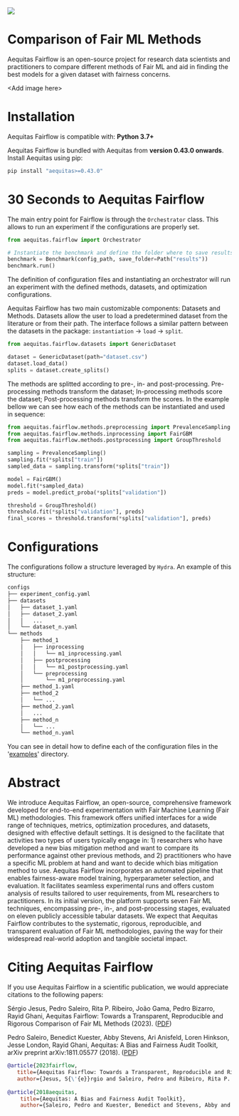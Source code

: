 
<img src="images/aequitas_fairflow_header.png">

# Comparison of Fair ML Methods


Aequitas Fairflow is an open-source project for research data scientists and practitioners to compare different methods of Fair ML and aid in finding the best models for a given dataset with fairness concerns.

\<Add image here\>

# Installation

Aequitas Fairflow is compatible with: **Python 3.7+**

Aequitas Fairflow is bundled with Aequitas from **version 0.43.0 onwards**. Install Aequitas using pip: 

```bash
pip install "aequitas>=0.43.0"
```


# 30 Seconds to Aequitas Fairflow

The main entry point for Fairflow is through the `Orchestrator` class. This allows to run an experiment if the configurations are properly set.

 ```python 
 from aequitas.fairflow import Orchestrator

 # Instantiate the benchmark and define the folder where to save results
 benchmark = Benchmark(config_path, save_folder=Path("results"))
 benchmark.run()
 ```

The definition of configuration files and instantiating an orchestrator will run an experiment with the defined methods, datasets, and optimization configurations.

Aequitas Fairflow has two main customizable components: Datasets and Methods. 
Datasets allow the user to load a predetermined dataset from the literature or from their path. The interface follows a similar pattern between the datasets in the package: `instantiation` -> `load` -> `split`.
```python
from aequitas.fairflow.datasets import GenericDataset

dataset = GenericDataset(path="dataset.csv")
dataset.load_data()
splits = dataset.create_splits()
```
The methods are splitted according to pre-, in- and post-processing. Pre-processing methods transform the dataset; In-processing methods score the dataset; Post-processing methods transform the scores. In the example bellow we can see how each of the methods can be instantiated and used in sequence:

```python
from aequitas.fairflow.methods.preprocessing import PrevalenceSampling
from aequitas.fairflow.methods.inprocessing import FairGBM
from aequitas.fairflow.methods.postprocessing import GroupThreshold

sampling = PrevalenceSampling()
sampling.fit(*splits["train"])
sampled_data = sampling.transform(*splits["train"])

model = FairGBM()
model.fit(*sampled_data)
preds = model.predict_proba(*splits["validation"])

threshold = GroupThreshold()
threshold.fit(*splits["validation"], preds)
final_scores = threshold.transform(*splits["validation"], preds)
```

# Configurations

The configurations follow a structure leveraged by `Hydra`. An example of this structure:
```bash
configs
├── experiment_config.yaml
├── datasets
│   ├── dataset_1.yaml
│   ├── dataset_2.yaml
│   │   ...
│   └── dataset_n.yaml
└── methods
    ├── method_1
    │   ├── inprocessing
    │   │   └── m1_inprocessing.yaml
    │   ├── postprocessing
    │   │   └── m1_postprocessing.yaml
    │   └── preprocessing
    │       └── m1_preprocessing.yaml
    ├── method_1.yaml
    ├── method_2
    │   └── ...
    ├── method_2.yaml
    │   ...
    ├── method_n
    │   └── ...
    └── method_n.yaml
```
You can see in detail how to define each of the configuration files in the \'[examples]()\' directory.

# Abstract
We introduce Aequitas Fairflow, an open-source, comprehensive framework developed for end-to-end experimentation with Fair Machine Learning (Fair ML) methodologies. This  framework offers unified interfaces for a wide range of techniques, metrics, optimization procedures, and datasets, designed with effective default settings. It is designed to the facilitate that activities two types of users typically engage in: 1) researchers who have developed a new bias mitigation method and want to compare its performance against other previous methods, and 2) practitioners who have a specific ML problem at hand and want to decide which bias mitigation method to use. Aequitas Fairflow incorporates an automated pipeline that enables fairness-aware model training, hyperparameter selection, and evaluation. It facilitates seamless experimental runs and offers custom analysis of results tailored to user requirements, from ML researchers to practitioners. In its initial version, the platform supports seven Fair ML techniques, encompassing pre-, in-, and post-processing stages, evaluated on eleven publicly accessible tabular datasets. We expect that Aequitas Fairflow contributes to the systematic, rigorous, reproducible, and transparent evaluation of Fair ML methodologies, paving the way for their widespread real-world adoption and tangible societal impact.

# Citing Aequitas Fairflow

If you use Aequitas Fairflow in a scientific publication, we would appreciate citations to the following papers:

Sérgio Jesus, Pedro Saleiro, Rita P. Ribeiro, João Gama, Pedro Bizarro, Rayid Ghani, Aequitas Fairflow: Towards a Transparent, Reproducible and Rigorous Comparison of Fair ML Methods (2023). ([PDF]())

Pedro Saleiro, Benedict Kuester, Abby Stevens, Ari Anisfeld, Loren Hinkson, Jesse London, Rayid Ghani, Aequitas: A Bias and Fairness Audit Toolkit,  arXiv preprint arXiv:1811.05577 (2018). ([PDF](https://arxiv.org/pdf/1811.05577.pdf))

```bib
@article{2023fairflow,
   title={Aequitas Fairflow: Towards a Transparent, Reproducible and Rigorous Comparison of Fair ML Methods},
   author={Jesus, S{\'{e}}rgio and Saleiro, Pedro and Ribeiro, Rita P. and Gama, Jo{\~{a}}o and Bizarro, Pedro and Ghani Rayid}, year={2023}}
   
@article{2018aequitas,
    title={Aequitas: A Bias and Fairness Audit Toolkit},
    author={Saleiro, Pedro and Kuester, Benedict and Stevens, Abby and Anisfeld, Ari and Hinkson, Loren and London, Jesse and Ghani, Rayid}, journal={arXiv preprint arXiv:1811.05577}, year={2018}}
``` 